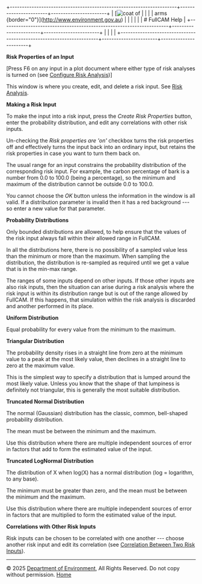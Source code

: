 +---------------------------------------------------------------------+-----------------------+-----------------------+
| [![coat of                                                          |                       | [](index.htm)         |
| arms](imgs/coa_env.png){border="0"}](http://www.environment.gov.au) |                       |                       |
|                                                                     |                       | # FullCAM Help        |
+---------------------------------------------------------------------+-----------------------+-----------------------+
|                                                                     |                       |                       |
+---------------------------------------------------------------------+-----------------------+-----------------------+

**Risk Properties of an Input**

\[Press F6 on any input in a plot document where either type of risk
analyses is turned on (see [Configure Risk
Analysis](8_configure%20risk%20analysis.htm))\]

This window is where you create, edit, and delete a risk input. See
[Risk Analysis](218_Risk%20Analysis.htm).

**Making a Risk Input**

To make the input into a risk input, press the *Create Risk Properties*
button, enter the probability distribution, and edit any correlations
with other risk inputs.

Un-checking the *Risk properties are 'on'* checkbox turns the risk
properties off and effectively turns the input back into an ordinary
input, but retains the risk properties in case you want to turn them
back on.

The usual range for an input constrains the probability distribution of
the corresponding risk input. For example, the carbon percentage of bark
is a number from 0.0 to 100.0 (being a percentage), so the minimum and
maximum of the distribution cannot be outside 0.0 to 100.0.

You cannot choose the *OK* button unless the information in the window
is all valid. If a distribution parameter is invalid then it has a red
background --- so enter a new value for that parameter.

**Probability Distributions**

Only bounded distributions are allowed, to help ensure that the values
of the risk input always fall within their allowed range in FullCAM.

In all the distributions here, there is no possibility of a sampled
value less than the minimum or more than the maximum. When sampling the
distribution, the distribution is re-sampled as required until we get a
value that is in the min-max range.

The ranges of some inputs depend on other inputs. If those other inputs
are also risk inputs, then the situation can arise during a risk
analysis where the risk input is within its distribution range but is
out of the range allowed by FullCAM. If this happens, that simulation
within the risk analysis is discarded and another performed in its
place.

**Uniform Distribution**

Equal probability for every value from the minimum to the maximum.

**Triangular Distribution**

The probability density rises in a straight line from zero at the
minimum value to a peak at the most likely value, then declines in a
straight line to zero at the maximum value.

This is the simplest way to specify a distribution that is lumped around
the most likely value. Unless you know that the shape of that lumpiness
is definitely not triangular, this is generally the most suitable
distribution.

**Truncated Normal Distribution**

The normal (Gaussian) distribution has the classic, common, bell-shaped
probability distribution.

The mean must be between the minimum and the maximum.

Use this distribution where there are multiple independent sources of
error in factors that add to form the estimated value of the input.

**Truncated LogNormal Distribution**

The distribution of X when log(X) has a normal distribution (log =
logarithm, to any base).

The minimum must be greater than zero, and the mean must be between the
minimum and the maximum.

Use this distribution where there are multiple independent sources of
error in factors that are multiplied to form the estimated value of the
input.

**Correlations with Other Risk Inputs**

Risk inputs can be chosen to be correlated with one another --- choose
another risk input and edit its correlation (see [Correlation Between
Two Risk Inputs](65_Correlation%20Between%20Two%20Risk%20Inputs.htm)).

------------------------------------------------------------------------

© 2025 [Department of
Environment](http://www.environment.gov.au "Department of Environment"),
All Rights Reserved. Do not copy without permission.
[Home](index.htm "help index")
